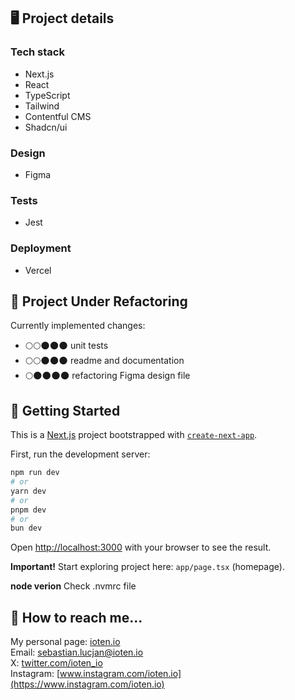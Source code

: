 ## 🖥️ Project details
### Tech stack
- Next.js
- React
- TypeScript
- Tailwind
- Contentful CMS
- Shadcn/ui

### Design
- Figma

### Tests
- Jest

### Deployment
- Vercel

## 🚧 Project Under Refactoring
Currently implemented changes:
- 🌕️🌕️🌑️🌑️🌑️  unit tests
- 🌕🌕🌑️🌑️🌑️  readme and documentation
- 🌕️🌑️🌑️🌑️🌑️  refactoring Figma design file

## 🚀 Getting Started

This is a [Next.js](https://nextjs.org/) project bootstrapped with [`create-next-app`](https://github.com/vercel/next.js/tree/canary/packages/create-next-app).

First, run the development server:

```bash
npm run dev
# or
yarn dev
# or
pnpm dev
# or
bun dev
```


Open [http://localhost:3000](http://localhost:3000) with your browser to see the result.

__Important!__ Start exploring project here: `app/page.tsx` (homepage).

__node verion__ Check .nvmrc file

## 📖 How to reach me...

My personal page: [ioten.io](https://ioten.io)\
Email: <sebastian.lucjan@ioten.io>\
X: [twitter.com/ioten_io](https://twitter.com/ioten_io)\
Instagram: [www.instagram.com/ioten.io](https://www.instagram.com/ioten.io)
